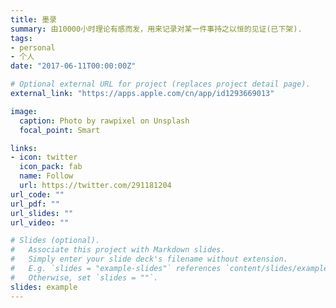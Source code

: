 ```yaml
---
title: 墨录
summary: 由10000小时理论有感而发，用来记录对某一件事持之以恒的见证(已下架).
tags:
- personal
- 个人
date: "2017-06-11T00:00:00Z"

# Optional external URL for project (replaces project detail page).
external_link: "https://apps.apple.com/cn/app/id1293669013"

image:
  caption: Photo by rawpixel on Unsplash
  focal_point: Smart

links:
- icon: twitter
  icon_pack: fab
  name: Follow
  url: https://twitter.com/291181204
url_code: ""
url_pdf: ""
url_slides: ""
url_video: ""

# Slides (optional).
#   Associate this project with Markdown slides.
#   Simply enter your slide deck's filename without extension.
#   E.g. `slides = "example-slides"` references `content/slides/example-slides.md`.
#   Otherwise, set `slides = ""`.
slides: example
---
```

